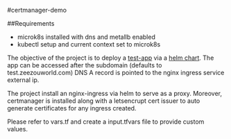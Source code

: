 #certmanager-demo

##Requirements
- microk8s installed with dns and metallb enabled
- kubectl setup and current context set to microk8s

The objective of the project is to deploy a [test-app](https://github.com/ahsang/golang-cicd) via a [helm chart](https://github.com/ahsang/certmanager-demo/tree/master/app-chart). The app can be accessed after the subdomain (defaults to test.zeezouworld.com) DNS A record is pointed to the nginx ingress service external ip.

The project install an nginx-ingress via helm to serve as a proxy.
Moreover, certmanager is installed along with a letsencrupt cert issuer to auto generate certificates for any ingress created.

Please refer to vars.tf and create a input.tfvars file to provide custom values.
